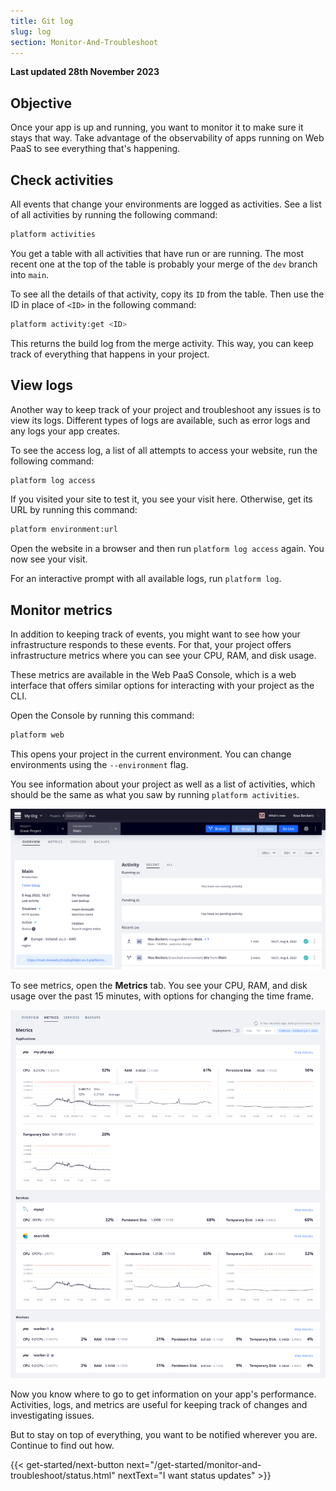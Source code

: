 ```yaml
---
title: Git log
slug: log
section: Monitor-And-Troubleshoot
---
```


**Last updated 28th November 2023**



## Objective  

Once your app is up and running, you want to monitor it to make sure it stays that way.
Take advantage of the observability of apps running on Web PaaS to see everything that's happening.

## Check activities

All events that change your environments are logged as activities.
See a list of all activities by running the following command:

```bash
platform activities
```

You get a table with all activities that have run or are running.
The most recent one at the top of the table is probably your merge of the `dev` branch into `main`.

To see all the details of that activity, copy its `ID` from the table.
Then use the ID in place of `<ID>` in the following command:

```bash
platform activity:get <ID>
```

This returns the build log from the merge activity.
This way, you can keep track of everything that happens in your project.

## View logs

Another way to keep track of your project and troubleshoot any issues is to view its logs.
Different types of logs are available, such as error logs and any logs your app creates.

To see the access log, a list of all attempts to access your website, run the following command:

```bash
platform log access
```

If you visited your site to test it, you see your visit here.
Otherwise, get its URL by running this command:

```bash
platform environment:url
```

Open the website in a browser and then run `platform log access` again.
You now see your visit.

For an interactive prompt with all available logs, run `platform log`.

## Monitor metrics

In addition to keeping track of events, you might want to see how your infrastructure responds to these events.
For that, your project offers infrastructure metrics where you can see your CPU, RAM, and disk usage.

These metrics are available in the Web PaaS Console,
which is a web interface that offers similar options for interacting with your project as the CLI.

Open the Console by running this command:

```bash
platform web
```

This opens your project in the current environment.
You can change environments using the `--environment` flag.

You see information about your project as well as a list of activities,
which should be the same as what you saw by running `platform activities`.

![An overview of what you see when you open the Console](images/env-overview.png)

To see metrics, open the **Metrics** tab.
You see your CPU, RAM, and disk usage over the past 15 minutes, with options for changing the time frame.

![Sample metrics you might see for an app](images/all-grid.png)

Now you know where to go to get information on your app's performance.
Activities, logs, and metrics are useful for keeping track of changes and investigating issues.

But to stay on top of everything, you want to be notified wherever you are.
Continue to find out how.

{{< get-started/next-button next="/get-started/monitor-and-troubleshoot/status.html" nextText="I want status updates" >}}
